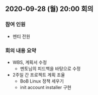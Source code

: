 ## 2020-09-28 (월) 20:00 회의
### 참여 인원
- 멘티 전원
### 회의 내용 요약
- WBS, 계획서 수정
  - 멘토님의 피드백을 바탕으로 수정
- 2주일 간 프로젝트 계획 조율
  - BoB Linux 정책 세우기
  - init account installer 구현

